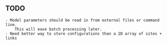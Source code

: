 ## TODO
    - Model parameters should be read in from external files or command line.
        This will ease batch processing later.
    - Need better way to store configurations than a 2D array of sites + links
